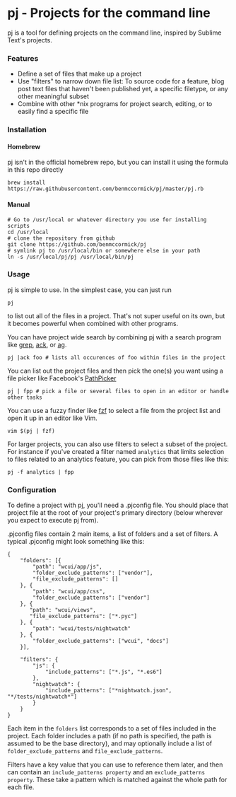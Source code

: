 # pj - Projects for the command line

pj is a tool for defining projects on the command line, inspired by Sublime Text's projects.  

### Features

- Define a set of files that make up a project
- Use "filters" to narrow down file list: To source code for a feature, blog post text files that haven't been published yet, a specific filetype, or any other meaningful subset
- Combine with other *nix programs for project search, editing, or to easily find a specific file

### Installation

#### Homebrew

pj isn't in the official homebrew repo, but you can install it using the formula in this repo directly

    brew install https://raw.githubusercontent.com/benmccormick/pj/master/pj.rb

#### Manual

```
# Go to /usr/local or whatever directory you use for installing scripts
cd /usr/local
# clone the repository from github
git clone https://github.com/benmccormick/pj
# symlink pj to /usr/local/bin or somewhere else in your path
ln -s /usr/local/pj/pj /usr/local/bin/pj
```

### Usage

pj is simple to use.  In the simplest case, you can just run 

```
pj
```

to list out all of the files in a project.  That's not super useful on its own, but it becomes powerful when combined with other programs.

You can have project wide search by combining pj with a search program like [grep](http://www.gnu.org/software/grep/), [ack](http://beyondgrep.com/), or [ag](https://github.com/ggreer/the_silver_searcher).

```
pj |ack foo # lists all occurences of foo within files in the project
```

You can list out the project files and then pick the one(s) you want using a file picker like Facebook's [PathPicker](https://facebook.github.io/PathPicker/)

```
pj | fpp # pick a file or several files to open in an editor or handle other tasks
```

You can use a fuzzy finder like [fzf](https://github.com/junegunn/fzf) to select a file from the project list and open it up in an editor like Vim.

```
vim $(pj | fzf)
```

For larger projects, you can also use filters to select a subset of the project.  For instance if you've created a filter named `analytics` that limits selection to files related to an analytics feature, you can pick from those files like this:

```
pj -f analytics | fpp
```

### Configuration

To define a project with pj, you'll need a .pjconfig file.  You should place that project file at the root of your project's primary directory (below wherever you expect to execute pj from).  

.pjconfig files contain 2 main items, a list of folders and a set of filters.  A typical .pjconfig might look something like this:

```
{
    "folders": [{
        "path": "wcui/app/js",
        "folder_exclude_patterns": ["vendor"],
        "file_exclude_patterns": []
    }, {
        "path": "wcui/app/css",
        "folder_exclude_patterns": ["vendor"]
    }, {
       "path": "wcui/views",
       "file_exclude_patterns": ["*.pyc"]
    }, {
        "path": "wcui/tests/nightwatch"
    }, {
        "folder_exclude_patterns": ["wcui", "docs"]
    }],

    "filters": {
        "js": {
            "include_patterns": ["*.js", "*.es6"]
        },
        "nightwatch": {
            "include_patterns": ["*nightwatch.json", "*/tests/nightwatch*"]    
        }
    }
}
```

Each item in the `folders` list corresponds to a set of files included in the project. Each folder includes a path (if no path is specified, the path is assumed to be the base directory), and may optionally include a list of `folder_exclude_patterns` and `file_exclude_patterns`.  

Filters have a key value that you can use to reference them later, and then can contain an `include_patterns property` and an `exclude_patterns property`.  These take a pattern which is matched against the whole path for each file.
